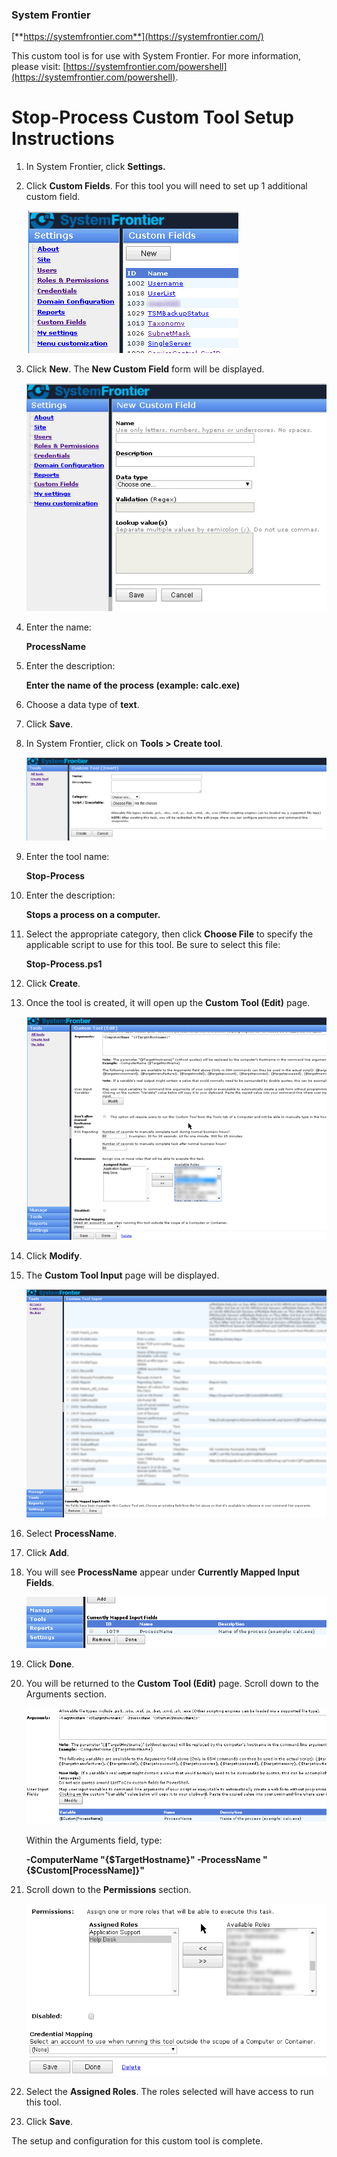 ### System Frontier
[**https://systemfrontier.com**](https://systemfrontier.com/)

This custom tool is for use with System Frontier.  For more information, please visit: [https://systemfrontier.com/powershell](https://systemfrontier.com/powershell).

# Stop-Process Custom Tool Setup Instructions

1. In System Frontier, click **Settings.**
2. Click **Custom Fields**.  For this tool you will need to set up 1 additional custom field.

	![Custom Fields](https://github.com/systemfrontier/customtools-starterkit/blob/master/images/CustomFields.png "Custom Fields")

3. Click **New**.  The **New Custom Field** form will be displayed.

	![New Custom Field](https://github.com/systemfrontier/customtools-starterkit/blob/master/images/NewCustomField.png "New Custom Field")

4. Enter the name:

	**ProcessName**

5. Enter the description:

	**Enter the name of the process (example: calc.exe)**

6. Choose a data type of **text**.
7. Click **Save**.
8. In System Frontier, click on **Tools > Create tool**.

	![Create Tool](https://github.com/systemfrontier/customtools-starterkit/blob/master/images/CreateTool.png "Create Tool")

9. Enter the tool name:

	**Stop-Process**

10. Enter the description:

	**Stops a process on a computer.**

11. Select the appropriate category, then click **Choose File** to specify the applicable script to use for this tool.  Be sure to select this file:

	**Stop-Process.ps1**

12. Click **Create**.
13. Once the tool is created, it will open up the **Custom Tool (Edit)** page.

	![CustomToolEdit](https://github.com/systemfrontier/customtools-starterkit/blob/master/images/CustomToolEdit.png "Custom Tool Edit")

14. Click **Modify**.
15. The **Custom Tool Input** page will be displayed.

	![Custom Tool Input](https://github.com/systemfrontier/customtools-starterkit/blob/master/images/CustomToolInput.png "Custom Tool Input")

18. Select **ProcessName**.
19. Click **Add**.
20. You will see **ProcessName** appear under **Currently Mapped Input Fields**.

	![Process Name Input Field](https://github.com/systemfrontier/customtools-starterkit/blob/master/images/ProcessNameInputField.png "Process Name Input Field")

21. Click **Done**.
22. You will be returned to the **Custom Tool (Edit)** page.  Scroll down to the Arguments section.

	![Process Name Field](https://github.com/systemfrontier/customtools-starterkit/blob/master/images/ProcessNameField.png "Process Name Field")

	Within the Arguments field, type:

 	**-ComputerName &quot;{$TargetHostname}&quot; -ProcessName &quot;{$Custom[ProcessName]}&quot;**

23. Scroll down to the **Permissions** section.

	![Permissions](https://github.com/systemfrontier/customtools-starterkit/blob/master/images/Permissions.png "Permissions")

24. Select the **Assigned Roles**.  The roles selected will have access to run this tool.
25. Click **Save**.

The setup and configuration for this custom tool is complete.
